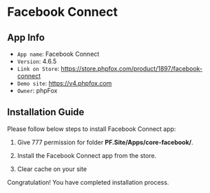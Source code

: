 # Facebook Connect

## App Info

- `App name`: Facebook Connect
- `Version`: 4.6.5
- `Link on Store`: https://store.phpfox.com/product/1897/facebook-connect
- `Demo site`: https://v4.phpfox.com
- `Owner`: phpFox

## Installation Guide

Please follow below steps to install Facebook Connect app:

1. Give 777 permission for folder **PF.Site/Apps/core-facebook/**.

2. Install the Facebook Connect app from the store.

3. Clear cache on your site

Congratulation! You have completed installation process.